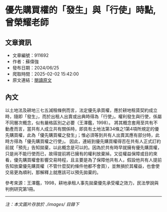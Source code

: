 # 優先購買權的「發生」與「行使」時點,曾榮耀老師

## 文章資訊
- 文章編號：911692
- 作者：蘇偉強
- 發布日期：2024/06/25
- 爬取時間：2025-02-02 15:42:00
- 原文連結：[閱讀原文](https://real-estate.get.com.tw/Columns/detail.aspx?no=911692)

## 內文
以土地法及耕地三七五減租條例而言，法定優先承買權，應於耕地租賃契約成立時，隨即「發生」，而於出租人出賣或出典時得為「行使」。權利發生與行使，係屬不同層次概念，似有嚴格區別之必要（王澤鑑，1998）。
將其概念套用至共有不動產而言，當共有人成立共有關係時，即具有土地法第34條之1第4項所規定的優先購買權，此為「優先購買權之發生」；惟必須等到共有人出賣其應有部分時，此時方得為「優先購買權之行使」。
因此，連結到優先購買權得否在共有人正式訂約前就「預先」告知拋棄，以此概念是可以的。因為於共有時早就擁有優先購買權，只是尚不能行使而已，故得提前將已擁有的權利放棄掉。又從權益保障或目的來看，優先購買權會影響交易時程，且主要是為了保障他共有人，假設他共有人提前告知放棄優先購買權（不管什麼契約條件他都不會買），並無損於其權益，也會使交易更為順利，那解釋上就應該可以預先拋棄的。

參考來源：王澤鑑，1998，耕地承租人事先拋棄優先承受權之效力，民法學說與判例研究第1冊。

---
*注：本文圖片存放於 ./images/ 目錄下*
